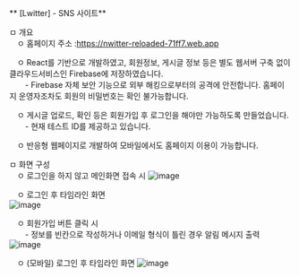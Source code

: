 ** [Lwitter] - SNS 사이트**

ㅁ 개요   
　ㅇ 홈페이지 주소 :https://nwitter-reloaded-71ff7.web.app
 
　ㅇ React를 기반으로 개발하였고, 회원정보, 게시글 정보 등은 별도 웹서버 구축 없이 클라우드서비스인 Firebase에 저장하였습니다.  
　　- Firebase 자체 보안 기능으로 외부 해킹으로부터의 공격에 안전합니다. 홈페이지 운영자조차도 회원의 비밀번호는 확인 불가능합니다. 
 
　ㅇ 게시글 업로드, 확인 등은 회원가입 후 로그인을 해야만 가능하도록 만들었습니다.  
　　- 현재 테스트 ID를 제공하고 있습니다.
    
　ㅇ 반응형 웹페이지로 개발하여 모바일에서도 홈페이지 이용이 가능합니다.

ㅁ 화면 구성  
　ㅇ 로그인을 하지 않고 메인화면 접속 시 
![image](https://github.com/doitjustgo/Lwitter/assets/24933367/7881c8f1-070d-49be-837a-27dcfa7672ff)

　ㅇ 로그인 후 타임라인 화면  
  ![image](https://github.com/doitjustgo/Lwitter/assets/24933367/c22aeed9-fe4e-4869-92a1-c5948de3c199)

　ㅇ 회원가입 버튼 클릭 시  
　　- 정보를 빈칸으로 작성하거나 이메일 형식이 틀린 경우 알림 메시지 출력  
![image](https://github.com/doitjustgo/Lwitter/assets/24933367/b150b4fb-da1d-4e14-b9b1-ff0a0ed4f7db)


　ㅇ (모바일) 로그인 후 타임라인 화면
 ![image](https://github.com/doitjustgo/Lwitter/assets/24933367/c98d9777-ce8a-4051-8530-c51f7553dc19)
